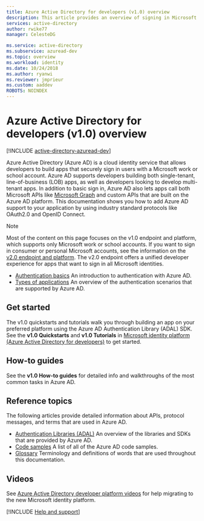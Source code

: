 ```yaml
---
title: Azure Active Directory for developers (v1.0) overview
description: This article provides an overview of signing in Microsoft work and school accounts by using the Azure Active Directory v1.0 endpoint and platform.
services: active-directory
author: rwike77
manager: CelesteDG

ms.service: active-directory
ms.subservice: azuread-dev
ms.topic: overview
ms.workload: identity
ms.date: 10/24/2018
ms.author: ryanwi
ms.reviewer: jmprieur
ms.custom: aaddev
ROBOTS: NOINDEX
---
```


# Azure Active Directory for developers (v1.0) overview

[!INCLUDE [active-directory-azuread-dev](../../../includes/active-directory-azuread-dev.md)]

Azure Active Directory (Azure AD) is a cloud identity service that allows developers to build apps that securely sign in users with a Microsoft work or school account. Azure AD supports developers building both single-tenant, line-of-business (LOB) apps, as well as developers looking to develop multi-tenant apps. In addition to basic sign in, Azure AD also lets apps call both Microsoft APIs like [Microsoft Graph](/graph/overview) and custom APIs that are built on the Azure AD platform. This documentation shows you how to add Azure AD support to your application by using industry standard protocols like OAuth2.0 and OpenID Connect.

> [!NOTE]
> Most of the content on this page focuses on the v1.0 endpoint and platform, which supports only Microsoft work or school accounts. If you want to sign in consumer or personal Microsoft accounts, see the information on the [v2.0 endpoint and platform](../develop/v2-overview.md). The v2.0 endpoint offers a unified developer experience for apps that want to sign in all Microsoft identities.

- [Authentication basics](v1-authentication-scenarios.md) An introduction to authentication with Azure AD.
- [Types of applications](app-types.md) An overview of the authentication scenarios that are supported by Azure AD.

## Get started

The v1.0 quickstarts and tutorials walk you through building an app on your preferred platform using the Azure AD Authentication Library (ADAL) SDK. See the **v1.0 Quickstarts** and **v1.0 Tutorials** in [Microsoft identity platform (Azure Active Directory for developers)](index.yml) to get started.

## How-to guides

See the **v1.0 How-to guides** for detailed info and walkthroughs of the most common tasks in Azure AD.

## Reference topics

The following articles provide detailed information about APIs, protocol messages, and terms that are used in Azure AD.

- [Authentication Libraries (ADAL)](active-directory-authentication-libraries.md) An overview of the libraries and SDKs that are provided by Azure AD.
- [Code samples](sample-v1-code.md) A list of all of the Azure AD code samples.
- [Glossary](../develop/developer-glossary.md?toc=/azure/active-directory/azuread-dev/toc.json&bc=/azure/active-directory/azuread-dev/breadcrumb/toc.json) Terminology and definitions of words that are used throughout this documentation.

## Videos

See [Azure Active Directory developer platform videos](videos.md) for help migrating to the new Microsoft identity platform.

[!INCLUDE [Help and support](../develop/includes/error-handling-and-tips/help-support-include.md)]